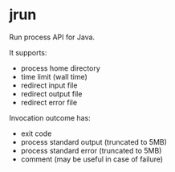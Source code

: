 # jrun

Run process API for Java. 

It supports:

* process home directory
* time limit (wall time)
* redirect input file
* redirect output file
* redirect error file

Invocation outcome has:

* exit code
* process standard output (truncated to 5MB)
* process standard error (truncated to 5MB)
* comment (may be useful in case of failure)
